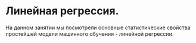 # Линейная регрессия.

На данном занятии мы посмотрели основные статистические свойства простейшей модели машинного обучения - линейной регрессии.
